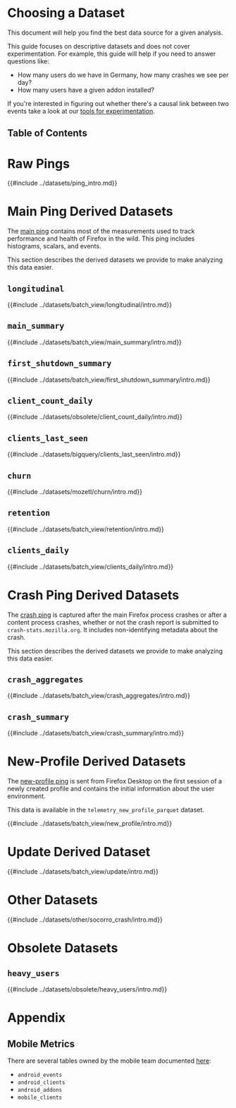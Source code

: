 # Choosing a Dataset

This document will help you find the best data source for a given analysis.

This guide focuses on descriptive datasets and does not cover experimentation.
For example, this guide will help if you need to answer questions like:

- How many users do we have in Germany, how many crashes we see per day?
- How many users have a given addon installed?

If you're interested in figuring out whether there's a causal link between two events
take a look at our [tools for experimentation](../tools/experiments.md).

## Table of Contents

<!-- toc -->

# Raw Pings

{{#include ../datasets/ping_intro.md}}

# Main Ping Derived Datasets

The [main ping](https://firefox-source-docs.mozilla.org/toolkit/components/telemetry/telemetry/data/main-ping.html)
contains most of the measurements used to track performance and health of Firefox in the wild.
This ping includes histograms, scalars, and events.

This section describes the derived datasets we provide to make analyzing this data easier.

## `longitudinal`

{{#include ../datasets/batch_view/longitudinal/intro.md}}

## `main_summary`

{{#include ../datasets/batch_view/main_summary/intro.md}}

## `first_shutdown_summary`

{{#include ../datasets/batch_view/first_shutdown_summary/intro.md}}

## `client_count_daily`

{{#include ../datasets/obsolete/client_count_daily/intro.md}}

## `clients_last_seen`

{{#include ../datasets/bigquery/clients_last_seen/intro.md}}

## `churn`

{{#include ../datasets/mozetl/churn/intro.md}}

## `retention`

{{#include ../datasets/batch_view/retention/intro.md}}

## `clients_daily`

{{#include ../datasets/batch_view/clients_daily/intro.md}}

# Crash Ping Derived Datasets

The [crash ping](https://firefox-source-docs.mozilla.org/toolkit/components/telemetry/telemetry/data/crash-ping.html)
is captured after the main Firefox process crashes or after a content process crashes,
whether or not the crash report is submitted to `crash-stats.mozilla.org`.
It includes non-identifying metadata about the crash.

This section describes the derived datasets we provide to make analyzing this data easier.

## `crash_aggregates`

{{#include ../datasets/batch_view/crash_aggregates/intro.md}}

## `crash_summary`

{{#include ../datasets/batch_view/crash_summary/intro.md}}

# New-Profile Derived Datasets

The [new-profile ping](https://firefox-source-docs.mozilla.org/toolkit/components/telemetry/telemetry/data/new-profile-ping.html)
is sent from Firefox Desktop on the first session of a newly created profile and contains the initial
information about the user environment.

This data is available in the `telemetry_new_profile_parquet` dataset.

{{#include ../datasets/batch_view/new_profile/intro.md}}

# Update Derived Dataset

{{#include ../datasets/batch_view/update/intro.md}}

# Other Datasets

{{#include ../datasets/other/socorro_crash/intro.md}}

# Obsolete Datasets

## `heavy_users`

{{#include ../datasets/obsolete/heavy_users/intro.md}}

# Appendix

## Mobile Metrics

There are several tables owned by the mobile team documented
[here](https://wiki.mozilla.org/Mobile/Metrics/Redash):

* `android_events`
* `android_clients`
* `android_addons`
* `mobile_clients`

